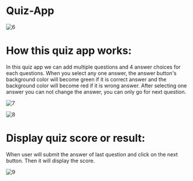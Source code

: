 # Quiz-App


![6](https://github.com/ShreyanshNanda/Quiz-App/assets/68179303/d5025935-d438-429c-a84b-6a38a974ca30)


# How this quiz app works:
In this quiz app we can add multiple questions and 4 answer choices for each questions. When you select any one answer, the answer button's background color will become green if it is correct answer and the background color will become red if it is wrong answer.
After selecting one answer you can not change the answer, you can only go for next question.


![7](https://github.com/ShreyanshNanda/Quiz-App/assets/68179303/d1433b60-0ca5-46b7-8ffc-5530e8fb296d)


![8](https://github.com/ShreyanshNanda/Quiz-App/assets/68179303/84d476d8-ab40-4d23-beda-81a78e4ac819)


# Display quiz score or result:
When user will submit the answer of last question and click on the next button. Then it will display the score.

![9](https://github.com/ShreyanshNanda/Quiz-App/assets/68179303/79f5dafa-928c-49fe-a4d7-33e59efd90ba)
